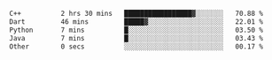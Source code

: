 
<!--START_SECTION:waka-->

```txt
C++          2 hrs 30 mins   █████████████████▓░░░░░░░   70.88 %
Dart         46 mins         █████▓░░░░░░░░░░░░░░░░░░░   22.01 %
Python       7 mins          █░░░░░░░░░░░░░░░░░░░░░░░░   03.50 %
Java         7 mins          █░░░░░░░░░░░░░░░░░░░░░░░░   03.43 %
Other        0 secs          ░░░░░░░░░░░░░░░░░░░░░░░░░   00.17 %
```

<!--END_SECTION:waka-->
